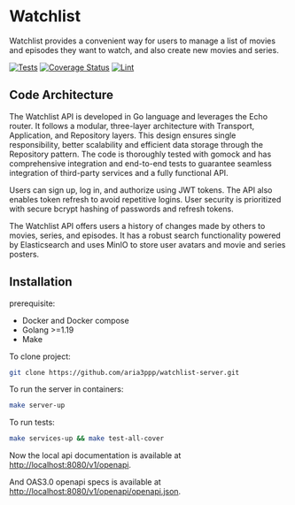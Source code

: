 # Watchlist

Watchlist provides a convenient way for users to manage a list of movies and episodes they want to watch, and also create new movies and series.

[![Tests](https://github.com/aria3ppp/watchlist-server/actions/workflows/tests.yml/badge.svg)](https://github.com/aria3ppp/watchlist-server/actions/workflows/tests.yml)
[![Coverage Status](https://coveralls.io/repos/github/aria3ppp/watchlist-server/badge.svg?branch=master)](https://coveralls.io/github/aria3ppp/watchlist-server?branch=master)
[![Lint](https://github.com/aria3ppp/watchlist-server/actions/workflows/lint.yml/badge.svg)](https://github.com/aria3ppp/watchlist-server/actions/workflows/lint.yml)

## Code Architecture
The Watchlist API is developed in Go language and leverages the Echo router. It follows a modular, three-layer architecture with Transport, Application, and Repository layers. This design ensures single responsibility, better scalability and efficient data storage through the Repository pattern. The code is thoroughly tested with gomock and has comprehensive integration and end-to-end tests to guarantee seamless integration of third-party services and a fully functional API.

Users can sign up, log in, and authorize using JWT tokens. The API also enables token refresh to avoid repetitive logins. User security is prioritized with secure bcrypt hashing of passwords and refresh tokens.

The Watchlist API offers users a history of changes made by others to movies, series, and episodes. It has a robust search functionality powered by Elasticsearch and uses MinIO to store user avatars and movie and series posters.

## Installation
prerequisite:

- Docker and Docker compose
- Golang >=1.19
- Make

To clone project:

```bash
git clone https://github.com/aria3ppp/watchlist-server.git
```


To run the server in containers:

```bash
make server-up
```

To run tests:

```bash
make services-up && make test-all-cover
```

Now the local api documentation is available at [http://localhost:8080/v1/openapi](http://localhost:8080/v1/openapi).

And OAS3.0 openapi specs is available at [http://localhost:8080/v1/openapi/openapi.json](http://localhost:8080/v1/openapi/openapi.json).